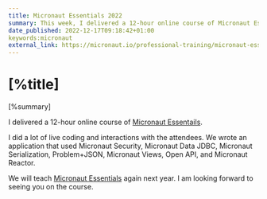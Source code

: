 ```yaml
---
title: Micronaut Essentials 2022
summary: This week, I delivered a 12-hour online course of Micronaut Essentials.
date_published: 2022-12-17T09:18:42+01:00
keywords:micronaut
external_link: https://micronaut.io/professional-training/micronaut-essentials/
---
```


# [%title]

[%summary]

I delivered a 12-hour online course of [Micronaut Essentails](https://micronaut.io/professional-training/micronaut-essentials/).

I did a lot of live coding and interactions with the attendees. We wrote an application that used Micronaut Security, Micronaut Data JDBC, Micronaut Serialization, Problem+JSON, Micronaut Views, Open API, and Micronaut Reactor. 

We will teach [Micronaut Essentials](https://micronaut.io/professional-training/micronaut-essentials/9) again next year. I am looking forward to seeing you on the course. 



